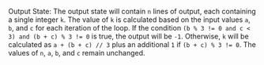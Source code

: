Output State: The output state will contain `n` lines of output, each containing a single integer `k`. The value of `k` is calculated based on the input values `a`, `b`, and `c` for each iteration of the loop. If the condition `(b % 3 != 0 and c < 3) and (b + c) % 3 != 0` is true, the output will be `-1`. Otherwise, `k` will be calculated as `a + (b + c) // 3` plus an additional `1` if `(b + c) % 3 != 0`. The values of `n`, `a`, `b`, and `c` remain unchanged.